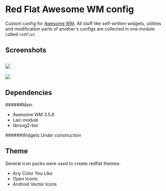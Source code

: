 # Red Flat Awesome WM config
Custom config for [Awesome WM](http://awesome.naquadah.org). All stuff like self-written widgets, utilities and modification parts of another's configs are collected in one module called `redflat`.

Screenshots
----------
[//]: # (TODO:relative link to image)
![](https://github.com/worron/awesome-config/wiki/images/desktop_widgets.png)
---
![](https://github.com/worron/awesome-config/wiki/images/blue.png)

Dependencies
------------
######Main
* Awesome WM 3.5.6
* Lain module
* librsvg2-bin

######Widgets
*Under construction*

Theme
-----
Several icon packs were used to create redflat themes:
* Any Color You Like
* Open Iconic
* Android Vector Icons
